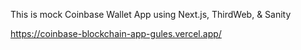 This is mock Coinbase Wallet App using Next.js, ThirdWeb, & Sanity

https://coinbase-blockchain-app-gules.vercel.app/

